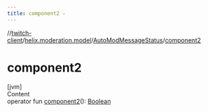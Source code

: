 ```yaml
---
title: component2 -
---
```

//[twitch-client](../../index.md)/[helix.moderation.model](../index.md)/[AutoModMessageStatus](index.md)/[component2](component2.md)



# component2  
[jvm]  
Content  
operator fun [component2](component2.md)(): [Boolean](https://kotlinlang.org/api/latest/jvm/stdlib/kotlin/-boolean/index.html)  




